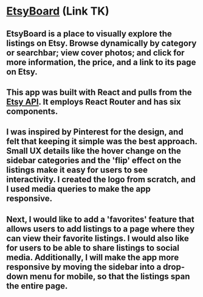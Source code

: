 # [EtsyBoard](https://github.com/maddyrombes/etsy-app/) (Link TK)

## EtsyBoard is a place to visually explore the listings on Etsy. Browse dynamically by category or searchbar; view cover photos; and click for more information, the price, and a link to its page on Etsy.

## This app was built with React and pulls from the [Etsy API](https://www.etsy.com/developers/). It employs React Router and has six components.

## I was inspired by Pinterest for the design, and felt that keeping it simple was the best approach. Small UX details like the hover change on the sidebar categories and the 'flip' effect on the listings make it easy for users to see interactivity. I created the logo from scratch, and I used media queries to make the app responsive.

## Next, I would like to add a 'favorites' feature that allows users to add listings to a page where they can view their favorite listings. I would also like for users to be able to share listings to social media. Additionally, I will make the app more responsive by moving the sidebar into a drop-down menu for mobile, so that the listings span the entire page. 
